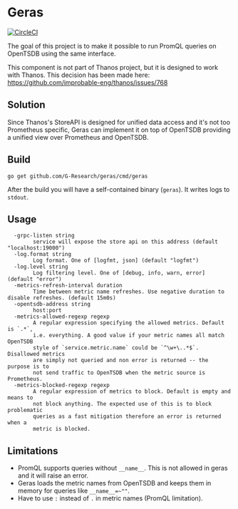 # Geras
[![CircleCI](https://circleci.com/gh/G-Research/geras/tree/master.svg?style=svg)](https://circleci.com/gh/G-Research/geras/tree/master)

The goal of this project is to make it possible to run PromQL queries on OpenTSDB using the same interface.

This component is not part of Thanos project, but it is designed to work with Thanos. This decision has been
made here: https://github.com/improbable-eng/thanos/issues/768

## Solution

Since Thanos's StoreAPI is designed for unified data access and it's not too Prometheus specific, Geras can
implement it on top of OpenTSDB providing a unified view over Prometheus and OpenTSDB.

## Build

```
go get github.com/G-Research/geras/cmd/geras

```

After the build you will have a self-contained binary (`geras`). It writes logs to `stdout`.

## Usage

```
  -grpc-listen string
        service will expose the store api on this address (default "localhost:19000")
  -log.format string
        Log format. One of [logfmt, json] (default "logfmt")
  -log.level string
        Log filtering level. One of [debug, info, warn, error] (default "error")
  -metrics-refresh-interval duration
        Time between metric name refreshes. Use negative duration to disable refreshes. (default 15m0s)
  -opentsdb-address string
        host:port
  -metrics-allowed-regexp regexp
        A regular expression specifying the allowed metrics. Default is `.*`,
        i.e. everything. A good value if your metric names all match OpenTSDB
        style of `service.metric.name` could be `^\w+\..*$`. Disallowed metrics
        are simply not queried and non error is returned -- the purpose is to
        not send traffic to OpenTSDB when the metric source is Prometheus.
  -metrics-blocked-regexp regexp
        A regular expression of metrics to block. Default is empty and means to
        not block anything. The expected use of this is to block problematic
        queries as a fast mitigation therefore an error is returned when a
        metric is blocked.
```

## Limitations

* PromQL supports queries without `__name__`. This is not allowed in geras and it will raise an error.
* Geras loads the metric names from OpenTSDB and keeps them in memory for queries like `__name__=~""`.
* Have to use `:` instead of `.` in metric names (PromQL limitation).
